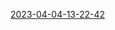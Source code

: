 [2023-04-04-13-22-42](https://user-images.githubusercontent.com/52670582/229747950-013b3965-8176-4a42-bc51-803be1ab6671.gif)

